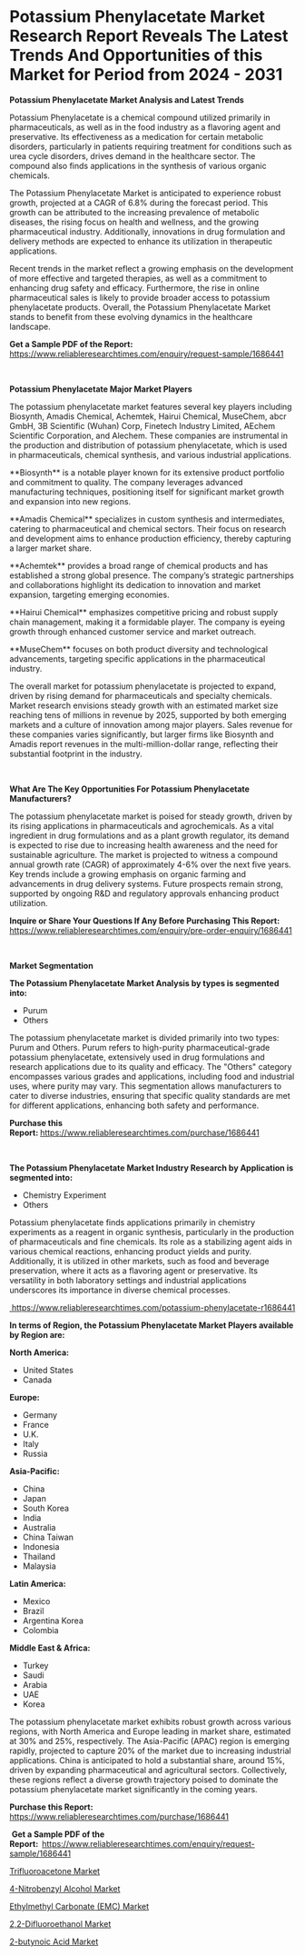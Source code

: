 <p><h1>Potassium Phenylacetate Market Research Report Reveals The Latest Trends And Opportunities of this Market for Period from 2024 - 2031</h1></p><p><strong>Potassium Phenylacetate Market Analysis and Latest Trends</strong></p>
<p><p>Potassium Phenylacetate is a chemical compound utilized primarily in pharmaceuticals, as well as in the food industry as a flavoring agent and preservative. Its effectiveness as a medication for certain metabolic disorders, particularly in patients requiring treatment for conditions such as urea cycle disorders, drives demand in the healthcare sector. The compound also finds applications in the synthesis of various organic chemicals.</p><p>The Potassium Phenylacetate Market is anticipated to experience robust growth, projected at a CAGR of 6.8% during the forecast period. This growth can be attributed to the increasing prevalence of metabolic diseases, the rising focus on health and wellness, and the growing pharmaceutical industry. Additionally, innovations in drug formulation and delivery methods are expected to enhance its utilization in therapeutic applications.</p><p>Recent trends in the market reflect a growing emphasis on the development of more effective and targeted therapies, as well as a commitment to enhancing drug safety and efficacy. Furthermore, the rise in online pharmaceutical sales is likely to provide broader access to potassium phenylacetate products. Overall, the Potassium Phenylacetate Market stands to benefit from these evolving dynamics in the healthcare landscape.</p></p>
<p><strong>Get a Sample PDF of the Report:&nbsp;</strong> <a href="https://www.reliableresearchtimes.com/enquiry/request-sample/1686441?utm_campaign=1565&utm_medium=2&utm_source=Github&utm_content=ia&utm_term=16102024&utm_id=potassium-phenylacetate">https://www.reliableresearchtimes.com/enquiry/request-sample/1686441</a></p>
<p>&nbsp;</p>
<p><strong>Potassium Phenylacetate Major Market Players</strong></p>
<p><p>The potassium phenylacetate market features several key players including Biosynth, Amadis Chemical, Achemtek, Hairui Chemical, MuseChem, abcr GmbH, 3B Scientific (Wuhan) Corp, Finetech Industry Limited, AEchem Scientific Corporation, and Alechem. These companies are instrumental in the production and distribution of potassium phenylacetate, which is used in pharmaceuticals, chemical synthesis, and various industrial applications.</p><p>**Biosynth** is a notable player known for its extensive product portfolio and commitment to quality. The company leverages advanced manufacturing techniques, positioning itself for significant market growth and expansion into new regions. </p><p>**Amadis Chemical** specializes in custom synthesis and intermediates, catering to pharmaceutical and chemical sectors. Their focus on research and development aims to enhance production efficiency, thereby capturing a larger market share.</p><p>**Achemtek** provides a broad range of chemical products and has established a strong global presence. The company’s strategic partnerships and collaborations highlight its dedication to innovation and market expansion, targeting emerging economies.</p><p>**Hairui Chemical** emphasizes competitive pricing and robust supply chain management, making it a formidable player. The company is eyeing growth through enhanced customer service and market outreach.</p><p>**MuseChem** focuses on both product diversity and technological advancements, targeting specific applications in the pharmaceutical industry. </p><p>The overall market for potassium phenylacetate is projected to expand, driven by rising demand for pharmaceuticals and specialty chemicals. Market research envisions steady growth with an estimated market size reaching tens of millions in revenue by 2025, supported by both emerging markets and a culture of innovation among major players. Sales revenue for these companies varies significantly, but larger firms like Biosynth and Amadis report revenues in the multi-million-dollar range, reflecting their substantial footprint in the industry.</p></p>
<p>&nbsp;</p>
<p><strong>What Are The Key Opportunities For Potassium Phenylacetate Manufacturers?</strong></p>
<p><p>The potassium phenylacetate market is poised for steady growth, driven by its rising applications in pharmaceuticals and agrochemicals. As a vital ingredient in drug formulations and as a plant growth regulator, its demand is expected to rise due to increasing health awareness and the need for sustainable agriculture. The market is projected to witness a compound annual growth rate (CAGR) of approximately 4-6% over the next five years. Key trends include a growing emphasis on organic farming and advancements in drug delivery systems. Future prospects remain strong, supported by ongoing R&D and regulatory approvals enhancing product utilization.</p></p>
<p><strong>Inquire or Share Your Questions If Any Before Purchasing This Report:</strong> <a href="https://www.reliableresearchtimes.com/enquiry/pre-order-enquiry/1686441?utm_campaign=1565&utm_medium=2&utm_source=Github&utm_content=ia&utm_term=16102024&utm_id=potassium-phenylacetate">https://www.reliableresearchtimes.com/enquiry/pre-order-enquiry/1686441</a></p>
<p>&nbsp;</p>
<p><strong>Market Segmentation</strong></p>
<p><strong>The Potassium Phenylacetate Market Analysis by types is segmented into:</strong></p>
<p><ul><li>Purum</li><li>Others</li></ul></p>
<p><p>The potassium phenylacetate market is divided primarily into two types: Purum and Others. Purum refers to high-purity pharmaceutical-grade potassium phenylacetate, extensively used in drug formulations and research applications due to its quality and efficacy. The "Others" category encompasses various grades and applications, including food and industrial uses, where purity may vary. This segmentation allows manufacturers to cater to diverse industries, ensuring that specific quality standards are met for different applications, enhancing both safety and performance.</p></p>
<p><strong>Purchase this Report:&nbsp;</strong><a href="https://www.reliableresearchtimes.com/purchase/1686441?utm_campaign=1565&utm_medium=2&utm_source=Github&utm_content=ia&utm_term=16102024&utm_id=potassium-phenylacetate">https://www.reliableresearchtimes.com/purchase/1686441</a></p>
<p>&nbsp;</p>
<p><strong>The Potassium Phenylacetate Market Industry Research by Application is segmented into:</strong></p>
<p><ul><li>Chemistry Experiment</li><li>Others</li></ul></p>
<p><p>Potassium phenylacetate finds applications primarily in chemistry experiments as a reagent in organic synthesis, particularly in the production of pharmaceuticals and fine chemicals. Its role as a stabilizing agent aids in various chemical reactions, enhancing product yields and purity. Additionally, it is utilized in other markets, such as food and beverage preservation, where it acts as a flavoring agent or preservative. Its versatility in both laboratory settings and industrial applications underscores its importance in diverse chemical processes.</p></p>
<p><a href="https://www.reliableresearchtimes.com/potassium-phenylacetate-r1686441?utm_campaign=1565&utm_medium=2&utm_source=Github&utm_content=ia&utm_term=16102024&utm_id=potassium-phenylacetate">&nbsp;https://www.reliableresearchtimes.com/potassium-phenylacetate-r1686441</a></p>
<p><strong>In terms of Region, the Potassium Phenylacetate Market Players available by Region are:</strong></p>
<p>
    <p> <strong> North America: </strong>
        <ul>
            <li>United States</li>
            <li>Canada</li>
        </ul>
        </p> 
    <p> <strong> Europe: </strong>
        <ul>
            <li>Germany</li>
            <li>France</li>
            <li>U.K.</li>
            <li>Italy</li>
            <li>Russia</li>
        </ul>
        </p> 
    <p> <strong> Asia-Pacific: </strong>
        <ul>
            <li>China</li>
            <li>Japan</li>
            <li>South Korea</li>
            <li>India</li>
            <li>Australia</li>
            <li>China Taiwan</li>
            <li>Indonesia</li>
            <li>Thailand</li>
            <li>Malaysia</li>
        </ul>
        </p> 
    <p> <strong> Latin America: </strong>
        <ul>
            <li>Mexico</li>
            <li>Brazil</li>
            <li>Argentina Korea</li>
            <li>Colombia</li>
        </ul>
        </p> 
    <p> <strong> Middle East & Africa: </strong>
        <ul>
            <li>Turkey</li>
            <li>Saudi</li>
            <li>Arabia</li>
            <li>UAE</li>
            <li>Korea</li>
        </ul>
    </p>
    </p>
<p><p>The potassium phenylacetate market exhibits robust growth across various regions, with North America and Europe leading in market share, estimated at 30% and 25%, respectively. The Asia-Pacific (APAC) region is emerging rapidly, projected to capture 20% of the market due to increasing industrial applications. China is anticipated to hold a substantial share, around 15%, driven by expanding pharmaceutical and agricultural sectors. Collectively, these regions reflect a diverse growth trajectory poised to dominate the potassium phenylacetate market significantly in the coming years.</p></p>
<p><strong>Purchase this Report: </strong><a href="https://www.reliableresearchtimes.com/purchase/1686441?utm_campaign=1565&utm_medium=2&utm_source=Github&utm_content=ia&utm_term=16102024&utm_id=potassium-phenylacetate">https://www.reliableresearchtimes.com/purchase/1686441</a></p>
<p>&nbsp;<strong>Get a Sample PDF of the Report:&nbsp;&nbsp;</strong><a href="https://www.reliableresearchtimes.com/enquiry/request-sample/1686441?utm_campaign=1565&utm_medium=2&utm_source=Github&utm_content=ia&utm_term=16102024&utm_id=potassium-phenylacetate">https://www.reliableresearchtimes.com/enquiry/request-sample/1686441</a></p>
<p><strong></strong></p>
<p><p><a href="https://www.linkedin.com/pulse/global-trifluoroacetone-market-analysis-key-trends-future-uf7pe?utm_campaign=1565&utm_medium=2&utm_source=Github&utm_content=ia&utm_term=16102024&utm_id=potassium-phenylacetate">Trifluoroacetone Market</a></p><p><a href="https://www.linkedin.com/pulse/4-nitrobenzyl-alcohol-market-evolution-global-trends-regional-uq9bc?trk=public_post_embed_feed-article-content&utm_campaign=1565&utm_medium=2&utm_source=Github&utm_content=ia&utm_term=16102024&utm_id=potassium-phenylacetate">4-Nitrobenzyl Alcohol Market</a></p><p><a href="https://www.linkedin.com/pulse/ethylmethyl-carbonate-emc-market-research-report-forecast-jamec?trk=public_post_embed_feed-article-content&utm_campaign=1565&utm_medium=2&utm_source=Github&utm_content=ia&utm_term=16102024&utm_id=potassium-phenylacetate">Ethylmethyl Carbonate (EMC) Market</a></p><p><a href="https://www.linkedin.com/pulse/strategic-market-insights-navigating-global-22-difluoroethanol-sycqc?trk=public_post_embed_feed-article-content&utm_campaign=1565&utm_medium=2&utm_source=Github&utm_content=ia&utm_term=16102024&utm_id=potassium-phenylacetate">2,2-Difluoroethanol Market</a></p><p><a href="https://www.linkedin.com/pulse/2-butynoic-acid-market-size-growing-cagr-62-report-covers-lyhye?utm_campaign=1565&utm_medium=2&utm_source=Github&utm_content=ia&utm_term=16102024&utm_id=potassium-phenylacetate">2-butynoic Acid Market</a></p></p>